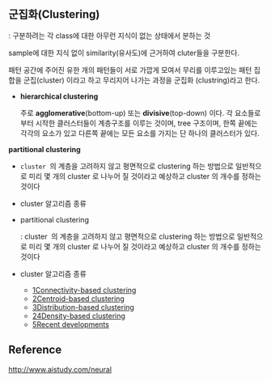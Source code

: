 ## **군집화(Clustering)** 

 : 구분하려는 각 class에 대한 아무런 지식이 없는 상태에서 분하는 것

sample에 대한 지식 없이 similarity(유사도)에 근거하여 cluter들을 구분한다.

패턴 공간에 주어진 유한 개의 패턴들이 서로 가깝게 모여서 무리를 이루고있는 패턴 집합을 군집(cluster) 이라고 하고 무리지어 나가는 과정을 군집화 (clustring)라고 한다.

- **hierarchical clustering** 

  주로 **agglomerative**(bottom-up) 또는 **divisive**(top-down) 이다. 각 요소들로부터 시작한 클러스터들이 계층구조를 이루는 것이며, tree 구조이며, 한쪽 끝에는 각각의 요소가 있고 다른쪽 끝에는 모든 요소를 가지는 단 하나의 클러스터가 있다.


  

**partitional clustering**

* `cluster`  의 계층을 고려하지 않고 평면적으로 clustering 하는 방법으로 일반적으로 미리 몇 개의 cluster 로 나누어 질 것이라고 예상하고 cluster 의 개수를 정하는 것이다

* cluster 알고리즘 종류  

* partitional clustering

  : cluster  의 계층을 고려하지 않고 평면적으로 clustering 하는 방법으로 일반적으로 미리 몇 개의 cluster 로 나누어 질 것이라고 예상하고 cluster 의 개수를 정하는 것이다

* cluster 알고리즘 종류  

  * [1Connectivity-based clustering ](https://en.wikipedia.org/wiki/Cluster_analysis#Connectivity-based_clustering)
  * [2Centroid-based clustering](https://en.wikipedia.org/wiki/Cluster_analysis#Centroid-based_clustering)
  * [3Distribution-based clustering](https://en.wikipedia.org/wiki/Cluster_analysis#Distribution-based_clustering)
  * [24Density-based clustering](https://en.wikipedia.org/wiki/Cluster_analysis#Density-based_clustering)
  * [5Recent developments](https://en.wikipedia.org/wiki/Cluster_analysis#Recent_developments)
  

## Reference
http://www.aistudy.com/neural
